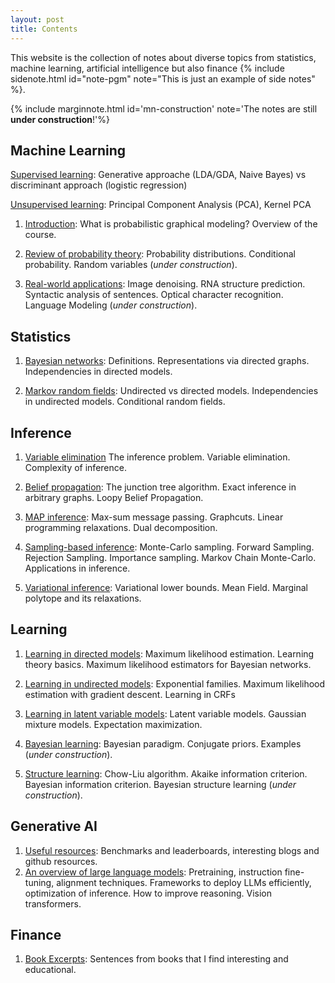 ```yaml
---
layout: post
title: Contents
---
```

<span class="newthought">This website</span> is the collection of notes about diverse topics from statistics, machine learning, artificial intelligence but also finance {% include sidenote.html id="note-pgm" note="This is just an example of side notes" %}.

{% include marginnote.html id='mn-construction' note='The notes are still **under construction**!'%}

## Machine Learning

[Supervised learning](machine_learning/supervised_learning/): Generative approache (LDA/GDA, Naive Bayes) vs discriminant approach (logistic regression)

[Unsupervised learning](machine_learning/unsupervised_learning/): Principal Component Analysis (PCA), Kernel PCA


1. [Introduction](preliminaries/introduction/): What is probabilistic graphical modeling? Overview of the course.

2. [Review of probability theory](preliminaries/probabilityreview): Probability distributions. Conditional probability. Random variables (*under construction*).

3. [Real-world applications](preliminaries/applications): Image denoising. RNA structure prediction. Syntactic analysis of sentences. Optical character recognition. Language Modeling (*under construction*).

## Statistics

1. [Bayesian networks](representation/directed/): Definitions. Representations via directed graphs. Independencies in directed models.

2. [Markov random fields](representation/undirected/): Undirected vs directed models. Independencies in undirected models. Conditional random fields.

## Inference

1. [Variable elimination](inference/ve/) The inference problem. Variable elimination. Complexity of inference.

2. [Belief propagation](inference/jt/): The junction tree algorithm. Exact inference in arbitrary graphs. Loopy Belief Propagation.

3. [MAP inference](inference/map/): Max-sum message passing. Graphcuts. Linear programming relaxations. Dual decomposition.

4. [Sampling-based inference](inference/sampling/): Monte-Carlo sampling. Forward Sampling. Rejection Sampling. Importance sampling. Markov Chain Monte-Carlo. Applications in inference.

5. [Variational inference](inference/variational/): Variational lower bounds. Mean Field. Marginal polytope and its relaxations.

## Learning

1. [Learning in directed models](learning/directed/): Maximum likelihood estimation. Learning theory basics. Maximum likelihood estimators for Bayesian networks.

2. [Learning in undirected models](learning/undirected/): Exponential families. Maximum likelihood estimation with gradient descent. Learning in CRFs

3. [Learning in latent variable models](learning/latent/): Latent variable models. Gaussian mixture models. Expectation maximization.

4. [Bayesian learning](learning/bayesian/): Bayesian paradigm. Conjugate priors. Examples (*under construction*).

5. [Structure learning](learning/structure/): Chow-Liu algorithm. Akaike information criterion. Bayesian information criterion. Bayesian structure learning (*under construction*).


## Generative AI

1. [Useful resources](ai/resources/): Benchmarks and leaderboards, interesting blogs and github resources.
2. [An overview of large language models](ai/llm/): Pretraining, instruction fine-tuning, alignment techniques. Frameworks to deploy LLMs efficiently, optimization of inference. How to improve reasoning. Vision transformers.

## Finance

1. [Book Excerpts](finance/books/): Sentences from books that I find interesting and educational.
